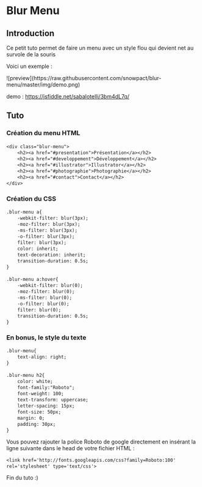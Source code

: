 <h1>Blur Menu</h1>

<h2>Introduction</h2>
<p>Ce petit tuto permet de faire un menu avec un style flou qui devient net au survole de la souris</p>
<p>Voici un exemple :</p>
![preview](https://raw.githubusercontent.com/snowpact/blur-menu/master/img/demo.png)

demo : https://jsfiddle.net/sabalotelli/3bm4dL7q/

<h2>Tuto</h2>

<h3>Création du menu HTML</h3>

	<div class="blur-menu">
		<h2><a href="#presentation">Présentation</a></h2>
		<h2><a href="#developpement">Développement</a></h2>
		<h2><a href="#illustrator">Illustrator</a></h2>
		<h2><a href="#photographie">Photographie</a></h2>
		<h2><a href="#contact">Contact</a></h2>
	</div>
	
<h3>Création du CSS</h3>

	.blur-menu a{
		-webkit-filter: blur(3px);
		-moz-filter: blur(3px);
		-ms-filter: blur(3px);
		-o-filter: blur(3px);
		filter: blur(3px);
		color: inherit;
		text-decoration: inherit;
		transition-duration: 0.5s;
	}

	.blur-menu a:hover{
		-webkit-filter: blur(0);
		-moz-filter: blur(0);
		-ms-filter: blur(0);
		-o-filter: blur(0);
		filter: blur(0);
		transition-duration: 0.5s;
	}
	
<h3>En bonus, le style du texte</h3>

	.blur-menu{
		text-align: right;
	}
	
	.blur-menu h2{
		color: white;
		font-family:"Roboto";
		font-weight: 100;
		text-transform: uppercase;
		letter-spacing: 15px;
		font-size: 50px;
		margin: 0;
		padding: 30px;
	}
	
<p>Vous pouvez rajouter la police Roboto de google directement en insérant la ligne suivante dans le head de votre fichier HTML :</p>
	
    <link href='http://fonts.googleapis.com/css?family=Roboto:100' rel='stylesheet' type='text/css'>
	
Fin du tuto :)


